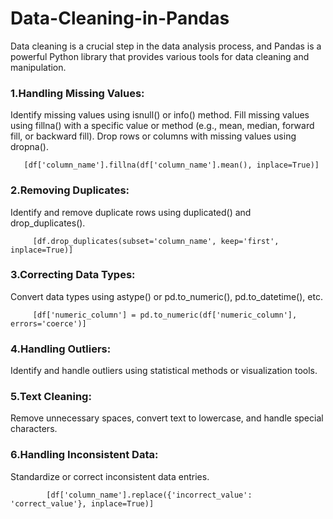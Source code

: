# Data-Cleaning-in-Pandas
Data cleaning is a crucial step in the data analysis process, and Pandas is a powerful Python library that provides various tools for data cleaning and manipulation.


### 1.Handling Missing Values:

Identify missing values using isnull() or info() method.
Fill missing values using fillna() with a specific value or method (e.g., mean, median, forward fill, or backward fill).
Drop rows or columns with missing values using dropna().

       [df['column_name'].fillna(df['column_name'].mean(), inplace=True)]

### 2.Removing Duplicates:

Identify and remove duplicate rows using duplicated() and drop_duplicates().

         [df.drop_duplicates(subset='column_name', keep='first', inplace=True)]
         
### 3.Correcting Data Types:

Convert data types using astype() or pd.to_numeric(), pd.to_datetime(), etc.

         [df['numeric_column'] = pd.to_numeric(df['numeric_column'], errors='coerce')]

### 4.Handling Outliers:

Identify and handle outliers using statistical methods or visualization tools.

### 5.Text Cleaning:

Remove unnecessary spaces, convert text to lowercase, and handle special characters.

### 6.Handling Inconsistent Data:

Standardize or correct inconsistent data entries.

            [df['column_name'].replace({'incorrect_value': 'correct_value'}, inplace=True)]
